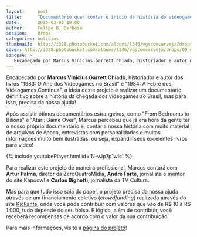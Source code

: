 ```yaml
---
layout:     post
title:      "Documentário quer contar o início da história do videogames no Brasil"
date:       2015-03-03 19:00
author:     Felipe B. Barbosa
session:    Drops
categories: noticias
thumbnail:  http://i328.photobucket.com/albums/l346/vgscomcerveja/drops/09_doc1983/post_thumbnail_zpsoyoswcxb.jpg
cover: http://i328.photobucket.com/albums/l346/vgscomcerveja/drops/09_doc1983/post_header_zps3uqxp6kt.jpg
sinopse: >
   Encabeçado por Marcus Vinicius Garrett Chiado, historiador e autor dos livros "1983: O Ano dos Videogames no Brasil" e "1984: A Febre dos Videogames Continua", a ideia deste projeto é realizar um documentário definitivo sobre a história da chegada dos videogames ao Brasil, mas para isso, precisa da nossa ajuda!
---
```


Encabeçado por **Marcus Vinicius Garrett Chiado**, historiador e autor dos livros "1983: O Ano dos Videogames no Brasil" e "1984: A Febre dos Videogames Continua", a ideia deste projeto é realizar um documentário definitivo sobre a história da chegada dos videogames ao Brasil, mas para isso, precisa da nossa ajuda!

Após assistir ótimos documentários estrangeiros, como "From Bedrooms to Bilions" e "Atari: Game Over", Marcus percebeu que já era hora da gente ter o nosso próprio documentário e, contar a nossa história com muito material de arquivos de época, entrevistas com personalidades e muitas informações muito bem ilustradas, ou seja, expandir seus excelentes livros para vídeo!

{% include youtubePlayer.html id='N-vJp7p1wlc' %}

Para realizar este projeto de maneira profissional, Marcus contará com **Artur Palma**, diretor da ZeroQuatroMídia, **André Forte**, jornalista e mentor do site Kapoow! e **Carlos Bighetti**, jornalista da TV Cultura.

Mas para que tudo isso saia do papel, o projeto precisa da nossa ajuda através de um financiamento coletivo (*crowdfunding*) realizado através do site [Kickante](http://www.kickante.com.br/), onde você pode contribuir com valores que vão de R$ 10 à R$ 1.000, tudo depende do seu bolso. E lógico, além de contribuir, você receberá recompensas de acordo com o valor da sua contribuição.

Para mais informações, visite a [página do projeto](http://www.kickante.com.br/campanhas/1983-o-ano-dos-videogames-no-brasil)!
